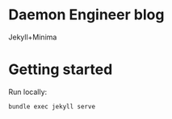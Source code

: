 # Daemon Engineer blog

Jekyll+Minima

# Getting started

Run locally:

```
bundle exec jekyll serve
```